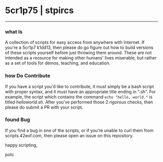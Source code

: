# 5cr1p75 | stpircs
-----

### what Is
A collection of scripts for easy access from anywhere with Internet. If you're a 5cr1p7 k1dd13, then please do go figure out how to build versions of these scripts yourself before just throwing them around. These are not intended as a reosurce for making other humans' lives miserable, but rather as a set of tools for demos, teaching, and education. 

### how Do Contribute
If you have a script you'd like to contribute, it must simply be a bash script with proper syntax, and it must have an appropriate title ending in ".sh". For example, the script which contains the command ```echo "hello, world."``` is titled _helloworld.sh_. After you've performed those 2 _rigorous_ checks, then please do submit a PR with your script. 

### found Bug
If you find a bug in one of the scripts, or if you're unable to curl them from scripts.42eof.com, then please open an issue on this repository. 

happy scripting,

potc
